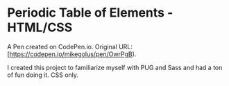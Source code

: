 # Periodic Table of Elements - HTML/CSS

A Pen created on CodePen.io. Original URL: [https://codepen.io/mikegolus/pen/OwrPgB).

I created this project to familiarize myself with PUG and Sass and had a ton of fun doing it. CSS only.
